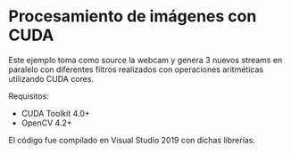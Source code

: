 # Procesamiento de imágenes con CUDA

Este ejemplo toma como source la webcam y genera 3 nuevos streams en paralelo con diferentes filtros realizados con operaciones aritméticas utilizando CUDA cores. 

Requisitos:
- CUDA Toolkit 4.0+
- OpenCV 4.2+

El código fue compilado en Visual Studio 2019 con dichas librerías.